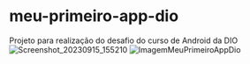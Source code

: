 # meu-primeiro-app-dio
Projeto para realização do desafio do curso de Android da DIO
![Screenshot_20230915_155210](https://github.com/flaviopaulorocha/meu-primeiro-app-dio/assets/101215232/efcc98a6-4553-4119-9d91-b7749593fed4)
![ImagemMeuPrimeiroAppDio](https://github.com/flaviopaulorocha/meu-primeiro-app-dio/assets/101215232/cece4389-756a-40dc-8fb3-73e0715d7654)
